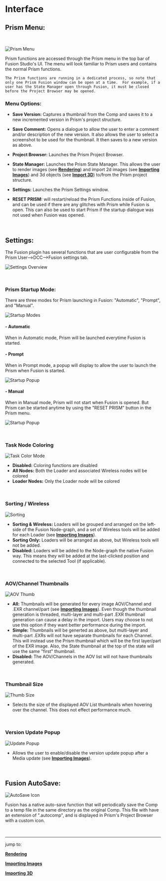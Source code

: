 # **Interface**

## **Prism Menu:**

<br/>

![Prism Menu](DocsImages/Prism_Menu.png)

Prism functions are accessed through the Prism menu in the top bar of Fusion Studio's UI.  The menu will look familiar to Prism users and contains the normal Prism functions.

    The Prism functions are running in a dedicated process, so note that only one Prism Fusion window can be open at a time.  For example, if a user has the State Manager open through Fusion, it must be closed before the Project Browser may be opened.

### **Menu Options:**

- **Save Version:** Captures a thumbnail from the Comp and saves it to a new incremented version in Prism's project structure.

- **Save Comment:**  Opens a dialogue to allow the user to enter a comment and/or description of the new version.  It also allows the user to select a screenshot to be used for the thumbnail.  It then saves to a new version as above.

- **Project Browser:**  Launches the Prism Project Browser.

- **State Manager:**  Launches the Prism State Manager.  This allows the user to render images (see [**Rendering**](Rendering.md)) and import 2d images (see [**Importing Images**](Importing_2d.md)) and 3d objects (see [**Import 3D**](Importing_3d.md)) to/from the Prism project structure.

- **Settings:**  Launches the Prism Settings window.

- **RESET PRISM:**  will restart/reload the Prism Functions inside of Fusion, and can be used if there are any glitches with Prism while Fusion is open.  This can also be used to start Prism if the startup dialogue was not used when Fusion was opened.

<br/>

## **Settings:**

The Fusion plugin has several functions that are user configurable from the Prism User-->DCC-->Fusion settings tab.

![Settings Overview](DocsImages/Setting_Overview.png)

<br/>

### **Prism Startup Mode:**

There are three modes for Prism launching in Fusion: "Automatic", "Prompt", and "Manual".

![Startup Modes](DocsImages/StartupMode.png)

#### **- Automatic**

When in Automatic mode, Prism will be launched everytime Fusion is started.

#### **- Prompt**

When in Prompt mode, a popup will display to allow the user to launch the Prism when Fusion is started.

![Startup Popup](DocsImages/Startup_Popup.png)

#### **- Manual**

When in Manual mode, Prism will not start when Fusion is opened.  But Prism can be started anytime by using the "RESET PRISM" button in the Prism menu.

![Startup Popup](DocsImages/Prism_Menu.png)

<br/>

### **Task Node Coloring**

![Task Color Mode](DocsImages/Setting_TaskColor_mode.png)

- **Disabled:**     Coloring functions are disabled
- **All Nodes:**    Both the Loader and associated Wireless nodes will be colored
- **Loader Nodes:** Only the Loader node will be colored

<br/>

### **Sorting / Wireless**

![Sorting](DocsImages/Setting_Sorting.png)

- **Sorting & Wireless:**     Loaders will be grouped and arranged on the left-side of the Fusion Node-graph, and a set of Wireless tools will be added for each Loader (see [**Importing Images**](Importing_2d.md)).
- **Sorting Only:**    Loaders will be arranged as above, but Wireless tools will not be added.
- **Disabled:**   Loaders will be added to the Node-graph the native Fusion way.  This means they will be added at the last-clicked position and connected to the selected Tool (if applicable).

<br/>

### **AOV/Channel Thumbnails**

![AOV Thumb](DocsImages/Setting_AOVthumbs.png)

- **All:**     Thumbnails will be generated for every image AOV/Channel and .EXR channel/part (see [**Importing Images**](Importing_2d.md)).  Even though the thumbnail generation is threaded, multi-layer and multi-part .EXR thumbnail generation can cause a delay in the import.  Users may choose to not use this option if they want better performance during the import.
- **Simple:**    Thumbnails will be generted as above, but multi-layer and multi-part .EXRs will not have separate thumbnails for each Channel.  This will instead use the Prism thumbnail which will be the first layer/part of the EXR image.  Also, the State thumbnail at the top of the state will use the same "first" thumbnail.
- **Disabled:**   The AOV/Channels in the AOV list will not have thumbnails generated.

<br/>

### **Thumbnail Size**

![Thumb Size](DocsImages/Setting_ThumbSize.png)

- Selects the size of the displayed AOV List thumbnails when hovering over the channel.  This does not effect performance much.

<br/>

### **Version Update Popup**

![Update Popup](DocsImages/Setting_UpdatePopup.png)

- Allows the user to enable/disable the version update popup after a Media update (see [**Importing Images**](Importing_2d.md)).

<br/>

## **Fusion AutoSave:**

![AutoSave Icon](DocsImages/AutoSave_Icon.png)

Fusion has a native auto-save function that will periodically save the Comp to a temp file in the same directory as the original Comp.  This file with have an extension of ".autocomp", and is displayed in Prism's Project Browser with a custom icon.

<br/>

___
jump to:

[**Rendering**](Rendering.md)

[**Importing Images**](Importing_2d.md)

[**Importing 3D**](Importing_3d.md)
